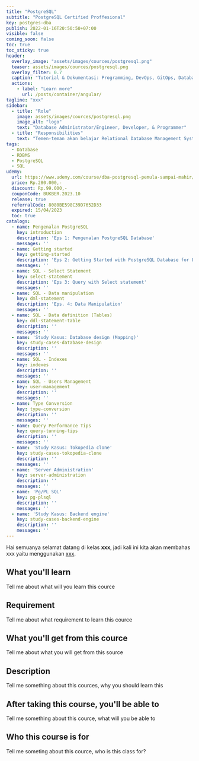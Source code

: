 ```yaml
---
title: "PostgreSQL"
subtitle: "PostgreSQL Certified Proffesional"
key: postgres-dba
publish: 2022-01-16T20:50:50+07:00
visible: false
coming_soon: false
toc: true
toc_sticky: true
header:
  overlay_image: "assets/images/cources/postgresql.png"
  teaser: assets/images/cources/postgresql.png
  overlay_filter: 0.7
  caption: "Tutorial & Dokumentasi: Programming, DevOps, GitOps, Database, & Servers"
  actions:
    - label: "Learn more"
      url: /posts/container/angular/
tagline: "xxx"
sidebar:
  - title: "Role"
    image: assets/images/cources/postgresql.png
    image_alt: "logo"
    text: "Database Administrator/Engineer, Developer, & Programmer"
  - title: "Responsibilities"
    text: "Temen-teman akan belajar Relational Database Management System (RDBMS) dengan PostgreSQL"
tags:
  - Database
  - RDBMS
  - PostgreSQL
  - SQL
udemy: 
  url: https://www.udemy.com/course/dba-postgresql-pemula-sampai-mahir/
  price: Rp.280.000,-
  discount: Rp.99.000,-
  couponCode: BUKBER.2023.10
  release: true
  referralCode: 8080BE598C39D7652D33
  expired: 15/04/2023
  toc: true
catalogs:
  - name: Pengenalan PostgreSQL
    key: introduction
    description: 'Eps 1: Pengenalan PostgreSQL Database'
    messages: ''
  - name: Getting started
    key: getting-started
    description: 'Eps 2: Getting Started with PostgreSQL Database for Learning env'
    messages: ''
  - name: SQL - Select Statement
    key: select-statement
    description: 'Eps 3: Query with Select statement'
    messages: ''
  - name: SQL - Data manipulation
    key: dml-statement
    description: 'Eps. 4: Data Manipulation'
    messages: ''
  - name: SQL - Data definition (Tables)
    key: ddl-statement-table
    description: ''
    messages: ''
  - name: 'Study Kasus: Database design (Mapping)'
    key: study-cases-database-design
    description: ''
    messages: ''
  - name: SQL - Indexes
    key: indexes
    description: ''
    messages: ''
  - name: SQL - Users Management
    key: user-management
    description: ''
    messages: ''
  - name: Type Conversion
    key: type-conversion
    description: ''
    messages: ''
  - name: Query Performance Tips
    key: query-tunning-tips
    description: ''
    messages: ''
  - name: 'Study Kasus: Tokopedia clone'
    key: study-cases-tokopedia-clone
    description: ''
    messages: ''
  - name: 'Server Administration'
    key: server-administration
    description: ''
    messages: ''
  - name: 'Pg/PL SQL'
    key: pg-plsql
    description: ''
    messages: ''
  - name: 'Study Kasus: Backend engine'
    key: study-cases-backend-engine
    description: ''
    messages: ''
---
```


Hai semuanya selamat datang di kelas **xxx**, jadi kali ini kita akan membahas xxx yaitu menggunakan [xxx](link). 

<!--more-->

## What you'll learn

Tell me about what will you learn this cource

## Requirement

Tell me about what requirement to learn this cource

## What you'll get from this cource

Tell me about what you will get from this source

## Description

Tell me something about this cources, why you should learn this

## After taking this course, you'll be able to

Tell me something about this cource, what will you be able to

## Who this course is for

Tell me someting about this cource, who is this class for?